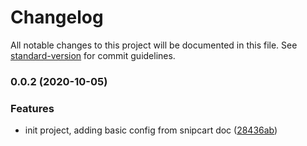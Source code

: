 # Changelog

All notable changes to this project will be documented in this file. See [standard-version](https://github.com/conventional-changelog/standard-version) for commit guidelines.

### 0.0.2 (2020-10-05)


### Features

* init project, adding basic config from snipcart doc ([28436ab](https://github.com/f3ltron/nuxt-snipcart/commit/28436ab506420e19c837218b6f2758d0b625d5c4))
